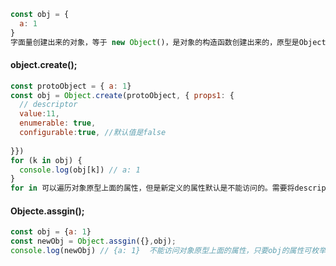 ```js
const obj = {
  a: 1
}
字面量创建出来的对象，等于 new Object()，是对象的构造函数创建出来的，原型是Object.prototype
```





#### object.create();

```js
const protoObject = { a: 1}
const obj = Object.create(protoObject, { props1: {
  // descriptor
  value:11,
  enumerable: true,
  configurable:true, //默认值是false
  
}})
for (k in obj) {
  console.log(obj[k]) // a: 1
}
for in 可以遍历对象原型上面的属性，但是新定义的属性默认是不能访问的。需要将descriptor配置为true

```



#### Objecte.assgin();

```js
const obj = {a: 1}
const newObj = Object.assgin({},obj);
console.log(newObj) // {a: 1}  不能访问对象原型上面的属性，只要obj的属性可枚举就会被能分配到target里面去。但是只是分配属性，不分配属性描述符
```






